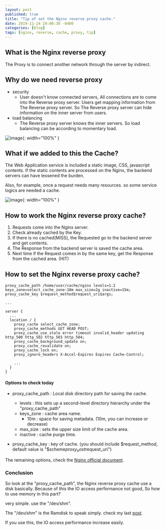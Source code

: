 ```yaml
---
layout: post
published: true
title: "Tip of set the Nginx reverse proxy cache."
date: 2019-11-24 19:00:30 -0400
categories: [blog]
tags: [nginx, reverse, cache, proxy, tip]
---
```


## What is the Nginx reverse proxy

The Proxy is to connect another network through the server by indirect.

## Why do we need reverse proxy 

 - security
     - User doesn't know connected servers, All connections are to come into the Reverse proxy server. Users get mapping information from The Reverse proxy server. So The Reverse proxy server can hide information on the inner server from users.
 - load balancing
     - The Reverse proxy server knows the inner servers. So load balancing can be according to momentary load.

![image](https://user-images.githubusercontent.com/4101636/69491513-a6f53000-0ed9-11ea-98eb-71831c424643.png){: width="100%" }

## What if we added to this the Cache?

The Web Application service is included a static image, CSS, javascript contents. If the static contents are processed on the Nginx, the backend servers can have lessened the burden.

Also, for example, once a request needs many resources. so some service logics are needed a cache.

![image](https://user-images.githubusercontent.com/4101636/69491589-a5783780-0eda-11ea-8e26-0e3cea3899ff.png){: width="100%" }

## How to work the Nginx reverse proxy cache?

 1. Requests come into the Nginx server.
 2. Check already cached by the Key.
 3. If there is no cached(MISS), the Requested go to the backend server and get contents.
 4. The Response from the backend server is saved the cache area.
 5. Next time if the Request comes in by the same key, get the Response from the cached area. (HIT)

## How to set the Nginx reverse proxy cache?

```
proxy_cache_path /home/user/cache/nginx levels=1:2 keys_zone=select_cache_zone:10m max_size=2g inactive=15m;
proxy_cache_key $request_method$request_uri$args;

...

server {
  ...
  location / {
    proxy_cache select_cache_zone;
    proxy_cache_methods GET HEAD POST;
    proxy_cache_use_stale error timeout invalid_header updating http_500 http_502 http_503 http_504;
    proxy_cache_background_update on;
    proxy_cache_revalidate on;
    proxy_cache_lock on;
    proxy_ignore_headers X-Accel-Expires Expires Cache-Control;

    ...
  }
}
```

#### Options to check today
 - proxy_cache_path : Local disk directory path for saving the cache.
    - levels : this sets up a second-level directory hierarchy under the "proxy_cache_path"
    - keys_zone : cache area name.
        - 10m : space for saving metadata. (10m, you can increase or decrease)
    - max_size : sets the upper size limit of the cache area.
    - inactive : cache purge time.
    
 - proxy_cache_key : key of cache. (you should include $request_method, default value is "$scheme$proxy_host$request_uri")
 
The remaining options, check the [Nginx official document](http://nginx.org/en/docs/http/ngx_http_proxy_module.html).
 
### Conclusion 
 
So look at the "proxy_cache_path", the Nginx reverse proxy cache use a disk basically.
Because of this the IO access performance not good, So how to use memory in this part?

very simple. use the "/dev/shm".

The "/dev/shm" is the Ramdisk to speak simply. check my last [post](https://leekyoungil.github.io/blog/2019/09/29/About_the_dev_shm_easy_to_use_the_Linux_ramdisk.html).

If you use this, the IO access performance increase easily.
